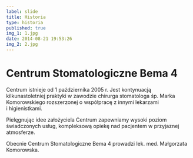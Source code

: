```yaml
---
label: slide
title: Historia
type: historia
published: true
img_1: 1.jpg
date: 2014-08-21 19:53:26
img_2: 2.jpg
---
```


# Centrum Stomatologiczne Bema 4

Centrum istnieje od 1 października 2005 r. Jest kontynuacją kilkunastoletniej praktyki w&nbsp;zawodzie chirurga stomatologa śp.&nbsp;Marka Komorowskiego rozszerzonej o&nbsp;współpracę z&nbsp;innymi lekarzami i&nbsp;higienistkami.

Pielęgnując idee założyciela Centrum zapewniamy wysoki poziom świadczonych usług, kompleksową opiekę nad pacjentem w&nbsp;przyjaznej atmosferze.

Obecnie Centrum Stomatologiczne Bema&nbsp;4 prowadzi lek. med. Małgorzata Komorowska.
